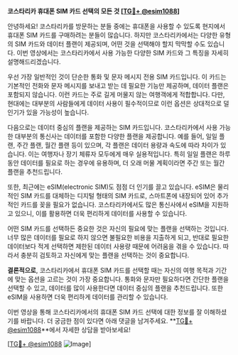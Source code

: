 **코스타리카 휴대폰 SIM 카드 선택의 모든 것 [[TG💪+ @esim1088](https://t.me/s/esim1088)]**

안녕하세요! 코스타리카를 방문하는 분들 중에는 휴대폰을 사용할 수 있도록 현지에서 휴대폰 SIM 카드를 구매하려는 분들이 많습니다. 하지만 코스타리카에서는 다양한 유형의 SIM 카드와 데이터 플랜이 제공되며, 어떤 것을 선택해야 할지 막막할 수도 있습니다. 이번 영상에서는 코스타리카에서 사용 가능한 다양한 SIM 카드와 그 특징을 자세히 설명해드리겠습니다.

우선 가장 일반적인 것이 단순한 통화 및 문자 메시지 전용 SIM 카드입니다. 이 카드는 기본적인 전화와 문자 메시지를 보내고 받는 데 필요한 기능만 제공하며, 데이터 플랜은 포함되지 않습니다. 이런 카드는 주로 길게 머물지 않는 여행객에게 적합합니다. 다만, 현대에는 대부분의 사람들에게 데이터 사용이 필수적이므로 이런 옵션은 상대적으로 덜 인기가 있을 가능성이 높습니다.

다음으로는 데이터 중심의 플랜을 제공하는 SIM 카드입니다. 코스타리카에서 사용 가능한 대부분의 통신사는 데이터를 포함한 다양한 플랜을 제공합니다. 예를 들어, 일일 플랜, 주간 플랜, 월간 플랜 등이 있으며, 각 플랜은 데이터 용량과 속도에 따라 차이가 있습니다. 이는 여행자나 장기 체류자 모두에게 매우 실용적입니다. 특히 일일 플랜은 하루 동안 데이터를 필요로 하는 경우에 유용하며, 더 오래 머물 계획이라면 주간 또는 월간 플랜을 추천드립니다.

또한, 최근에는 eSIM(electronic SIM)도 점점 더 인기를 끌고 있습니다. eSIM은 물리적인 SIM 카드를 대체하는 디지털 형태의 SIM 카드로, 스마트폰에 내장되어 있어 추가적인 카드를 꽂을 필요가 없습니다. 코스타리카에서도 많은 통신사에서 eSIM을 지원하고 있으니, 이를 활용하면 더욱 편리하게 데이터를 사용할 수 있습니다.

어떤 SIM 카드를 선택하든 중요한 것은 자신의 필요에 맞는 플랜을 선택하는 것입니다. 너무 많은 데이터를 필요로 하지 않으면 불필요한 비용을 지출하게 되고, 반대로 필요한 데이터보다 적게 선택하면 제한된 데이터 사용량 때문에 어려움을 겪을 수 있습니다. 따라서 충분히 검토하고 자신에게 맞는 플랜을 선택하는 것이 중요합니다.

**결론적으로**, 코스타리카에서 휴대폰 SIM 카드를 선택할 때는 자신의 여행 목적과 기간에 맞는 옵션을 고르는 것이 가장 중요합니다. 통화와 문자만 필요하다면 간단한 플랜을 선택할 수 있고, 데이터를 많이 사용한다면 데이터 중심의 플랜을 추천드립니다. 또한 eSIM을 사용하면 더욱 편리하게 데이터를 관리할 수 있습니다.

이번 영상을 통해 코스타리카에서의 휴대폰 SIM 카드 선택에 대한 정보를 잘 이해하셨기를 바랍니다. 더 궁금한 점이 있다면 아래 댓글을 남겨주세요. **[TG💪+ @esim1088](https://t.me/s/esim1088)**에서 자세한 상담을 받아보세요!

[[TG💪+ @esim1088](https://t.me/s/esim1088) ![Image](https://i.postimg.cc/Y0z9fWf4/image.png)]